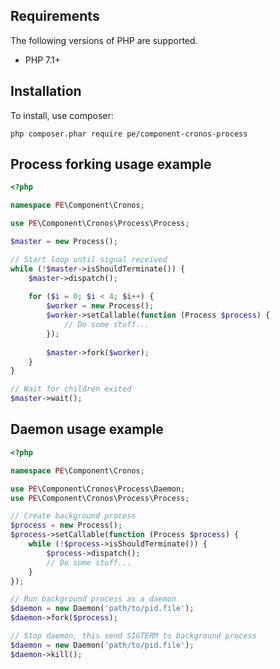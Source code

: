## Requirements

The following versions of PHP are supported.

* PHP 7.1+

## Installation

To install, use composer:

```
php composer.phar require pe/component-cronos-process
```

## Process forking usage example

```php
<?php

namespace PE\Component\Cronos;

use PE\Component\Cronos\Process\Process;

$master = new Process();

// Start loop until signal received
while (!$master->isShouldTerminate()) {
    $master->dispatch();
    
    for ($i = 0; $i < 4; $i++) {
        $worker = new Process();
        $worker->setCallable(function (Process $process) {
            // Do some stuff...
        });
        
        $master->fork($worker);
    }
}

// Wait for children exited
$master->wait();
```

## Daemon usage example

```php
<?php

namespace PE\Component\Cronos;

use PE\Component\Cronos\Process\Daemon;
use PE\Component\Cronos\Process\Process;

// Create background process
$process = new Process();
$process->setCallable(function (Process $process) {
    while (!$process->isShouldTerminate()) {
        $process->dispatch();
        // Do some stuff...
    }
});

// Run background process as a daemon
$daemon = new Daemon('path/to/pid.file');
$daemon->fork($process);

// Stop daemon, this send SIGTERM to background process
$daemon = new Daemon('path/to/pid.file');
$daemon->kill();
```
